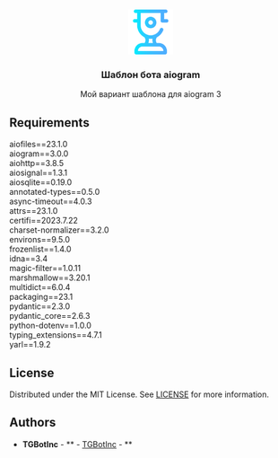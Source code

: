 <br/>
<p align="center">
  <a href="https://github.com/TGBotInc/template_bot">
    <img src="images/icon.png" alt="Logo" width="80" height="80">
  </a>

  <h3 align="center">Шаблон бота aiogram</h3>

  <p align="center">
    Мой вариант шаблона для aiogram 3
  </p>
</p>

## Requirements

aiofiles==23.1.0
<br/>
aiogram==3.0.0
<br/>
aiohttp==3.8.5
<br/>
aiosignal==1.3.1
<br/>
aiosqlite==0.19.0
<br/>
annotated-types==0.5.0
<br/>
async-timeout==4.0.3
<br/>
attrs==23.1.0
<br/>
certifi==2023.7.22
<br/>
charset-normalizer==3.2.0
<br/>
environs==9.5.0
<br/>
frozenlist==1.4.0
<br/>
idna==3.4
<br/>
magic-filter==1.0.11
<br/>
marshmallow==3.20.1
<br/>
multidict==6.0.4
<br/>
packaging==23.1
<br/>
pydantic==2.3.0
<br/>
pydantic_core==2.6.3
<br/>
python-dotenv==1.0.0
<br/>
typing_extensions==4.7.1
<br/>
yarl==1.9.2

## License
Distributed under the MIT License. See [LICENSE](https://github.com/TGBotInc/template_bot/blob/main/LICENSE.md) for more information.

## Authors
* **TGBotInc** - ** - [TGBotInc](https://github.com/TGBotInc/) - **
